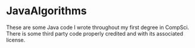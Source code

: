 # JavaAlgorithms
These are some Java code I wrote throughout my first degree in CompSci.
There is some third party code properly credited and with its associated license.
